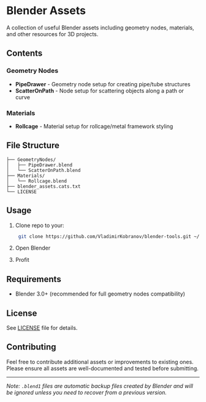 # Blender Assets

A collection of useful Blender assets including geometry nodes, materials, and other resources for 3D projects.

## Contents

### Geometry Nodes
- **PipeDrawer** - Geometry node setup for creating pipe/tube structures
- **ScatterOnPath** - Node setup for scattering objects along a path or curve

### Materials
- **Rollcage** - Material setup for rollcage/metal framework styling

## File Structure

```
├── GeometryNodes/
│   ├── PipeDrawer.blend
│   └── ScatterOnPath.blend
├── Materials/
│   └── Rollcage.blend
├── blender_assets.cats.txt
└── LICENSE
```

## Usage

1. Clone repo to your:

   ```bash
    git clone https://github.com/VladimirKobranov/blender-tools.git ~/Documents/Blender/Assets/
    ```

2. Open Blender
3. Profit

## Requirements

- Blender 3.0+ (recommended for full geometry nodes compatibility)

## License

See [LICENSE](LICENSE) file for details.

## Contributing

Feel free to contribute additional assets or improvements to existing ones. Please ensure all assets are well-documented and tested before submitting.

---

*Note: `.blend1` files are automatic backup files created by Blender and will be ignored unless you need to recover from a previous version.*
